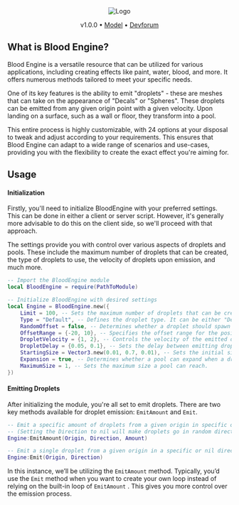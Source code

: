 <div align="center">
	
<picture>
 <img alt="Logo" src="https://github.com/rotntake/BloodEngine/assets/126120456/eb3a43ec-579f-491d-a9f3-f32e3a75d9ff">
</picture>

</div>

<div align="center">


v1.0.0 • [Model](https://create.roblox.com/marketplace/asset/15420466379/) • [Devforum](https://devforum.roblox.com/t/blood-engine-a-droplet-emitter-system/2545682)

</div>

## What is Blood Engine?
Blood Engine is a versatile resource that can be utilized for various applications, including creating effects like paint, water, blood, and more. It offers numerous methods tailored to meet your specific needs.

One of its key features is the ability to emit "droplets" - these are meshes that can take on the appearance of "Decals" or "Spheres". These droplets can be emitted from any given origin point with a given velocity. Upon landing on a surface, such as a wall or floor, they transform into a pool.

This entire process is highly customizable, with 24 options at your disposal to tweak and adjust according to your requirements. This ensures that Blood Engine can adapt to a wide range of scenarios and use-cases, providing you with the flexibility to create the exact effect you're aiming for.

## Usage
#### Initialization
Firstly, you'll need to initialize BloodEngine with your preferred settings. This can be done in either a client or server script. However, it's generally more advisable to do this on the client side, so we'll proceed with that approach. 

The settings provide you with control over various aspects of droplets and pools. These include the maximum number of droplets that can be created, the type of droplets to use, the velocity of droplets upon emission, and much more.
```lua
-- Import the BloodEngine module
local BloodEngine = require(PathToModule)

-- Initialize BloodEngine with desired settings
local Engine = BloodEngine.new({
    Limit = 100, -- Sets the maximum number of droplets that can be created.
    Type = "Default", -- Defines the droplet type. It can be either "Default" (Sphere) or "Decal",
    RandomOffset = false, -- Determines whether a droplet should spawn at a random offset from a given position.
    OffsetRange = {-20, 10}, -- Specifies the offset range for the position vectors.
    DropletVelocity = {1, 2}, -- Controls the velocity of the emitted droplet.
    DropletDelay = {0.05, 0.1}, -- Sets the delay between emitting droplets in a loop (for the EmitAmount method).
    StartingSize = Vector3.new(0.01, 0.7, 0.01), -- Sets the initial size of the droplets upon landing.
    Expansion = true, -- Determines whether a pool can expand when a droplet lands on it.
    MaximumSize = 1, -- Sets the maximum size a pool can reach.
})
```
#### Emitting Droplets
After initializing the module, you're all set to emit droplets. There are two key methods available for droplet emission: `EmitAmount` and `Emit`.
```lua
-- Emit a specific amount of droplets from a given origin in specific or nil direction
-- (Setting the Direction to nil will make droplets go in random directions)
Engine:EmitAmount(Origin, Direction, Amount)

-- Emit a single droplet from a given origin in a specific or nil direction
Engine:Emit(Origin, Direction)
```
In this instance, we’ll be utilizing the `EmitAmount` method. Typically, you’d use the `Emit` method when you want to create your own loop instead of relying on the built-in loop of `EmitAmount` . This gives you more control over the emission process.
